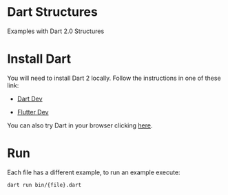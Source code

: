 # Dart Structures

Examples with Dart 2.0 Structures

# Install Dart

You will need to install Dart 2 locally.
Follow the instructions in one of these link:

- [Dart Dev](https://dart.dev/get-dart)

- [Flutter Dev](https://docs.flutter.dev/get-started/editor?tab=vscode)

You can also try Dart in your browser clicking [here](https://dartpad.dev/?null_safety=true).

# Run

Each file has a different example, to run an example execute:

```bash
dart run bin/{file}.dart
```
